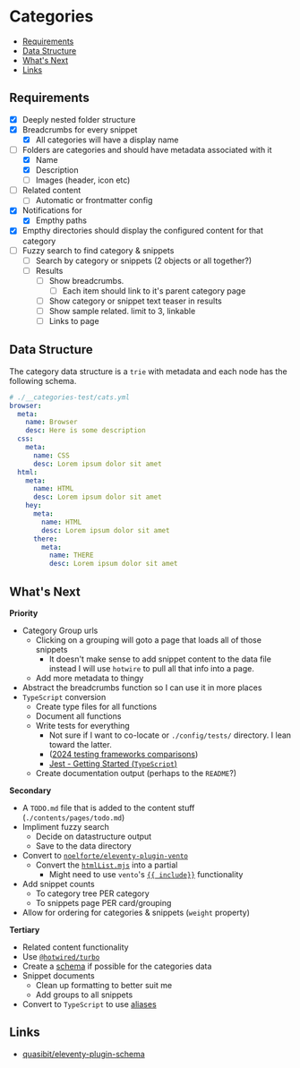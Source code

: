 # Categories
- [Requirements](#requirements)
- [Data Structure](#data-structure)
- [What's Next](#whats-next)
- [Links](#links)

## Requirements
- [x] Deeply nested folder structure
- [x] Breadcrumbs for every snippet
  - [x] All categories will have a display name
- [ ] Folders are categories and should have metadata associated with it
  - [x] Name
  - [x] Description
  - [ ] Images (header, icon etc)
- [ ] Related content
  - [ ] Automatic or frontmatter config
- [x] Notifications for
  - [x] Empthy paths
- [x] Empthy directories should display the configured content for that category
- [ ] Fuzzy search to find category & snippets
  - [ ] Search by category or snippets (2 objects or all together?)
  - [ ] Results
    - [ ] Show breadcrumbs.
      - [ ] Each item should link to it's parent category page
    - [ ] Show category or snippet text teaser in results
    - [ ] Show sample related. limit to 3, linkable
    - [ ] Links to page

## Data Structure
The category data structure is a `trie` with metadata and each node has the following schema.

```yaml
# ./__categories-test/cats.yml
browser:
  meta:
    name: Browser
    desc: Here is some description
  css:
    meta:
      name: CSS
      desc: Lorem ipsum dolor sit amet
  html:
    meta:
      name: HTML
      desc: Lorem ipsum dolor sit amet
    hey:
      meta:
        name: HTML
        desc: Lorem ipsum dolor sit amet
      there:
        meta:
          name: THERE
          desc: Lorem ipsum dolor sit amet
```

## What's Next
**Priority**
- Category Group urls
  - Clicking on a grouping will goto a page that loads all of those snippets
    - It doesn't make sense to add snippet content to the data file instead I will use `hotwire` to pull all that info into a page.
  - Add more metadata to thingy
- Abstract the breadcrumbs function so I can use it in more places
- `TypeScript` conversion
  - Create type files for all functions
  - Document all functions
  - Write tests for everything
    - Not sure if I want to co-locate or `./config/tests/` directory. I lean toward the latter.
    - ([2024 testing frameworks comparisons](https://raygun.com/blog/javascript-unit-testing-frameworks/))
    - [Jest - Getting Started (`TypeScript`)](https://jestjs.io/docs/getting-started#using-typescript)
  - Create documentation output (perhaps to the `README`?)

**Secondary**
- A `TODO.md` file that is added to the content stuff (`./contents/pages/todo.md`)
- Impliment fuzzy search
  - Decide on datastructure output
  - Save to the data directory
- Convert to [`noelforte/eleventy-plugin-vento`](https://github.com/noelforte/eleventy-plugin-vento)
  - Convert the [`htmlList.mjs`](../config/11ty/shortcodes/htmlList.mjs) into a partial
    - Might need to use `vento`'s [`{{ include}}`](https://vento.js.org/syntax/include/) functionality
- Add snippet counts
  - To category tree PER category
  - To snippets page PER card/grouping
- Allow for ordering for categories & snippets (`weight` property)

**Tertiary**
- Related content functionality
- Use [`@hotwired/turbo`](https://hotwired.dev/)
- Create a [schema](https://www.11ty.dev/docs/data-validate/) if possible for the categories data
- Snippet documents
  - Clean up formatting to better suit me
  - Add groups to all snippets
- Convert to `TypeScript` to use [aliases](https://blog.logrocket.com/using-path-aliases-cleaner-react-typescript-imports/)

## Links
- [quasibit/eleventy-plugin-schema](https://github.com/quasibit/eleventy-plugin-schema?tab=readme-ov-file)
